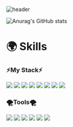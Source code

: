 

![header](https://capsule-render.vercel.app/api?type=soft&color=gradient&height=300&section=header&text=Welcome&fontSize=90)

![Anurag's GitHub stats](https://github-readme-stats.vercel.app/api?username=BackEndStory&show_icons=true&theme=swift)

# 🌍 Skills


### <div text-align:center>⚡️My Stack⚡️
  <div> <img src="https://img.shields.io/badge/Python-3766AB?style=flat-square&logo=Python&logoColor=white"/>
  <img src="https://img.shields.io/badge/Javascript-F7DF1E?style=flat-the-badge&logo=Javascript&logoColor=white"> 
  <img src="https://img.shields.io/badge/Django-092E20?style=flat-the-badge&logo=Django&logoColor=white">   
  <img src="https://img.shields.io/badge/Node.js-339933?style=flat-the-badge&logo=Node.js&logoColor=white"> 
  <img src="https://img.shields.io/badge/MySQL-4479A1?style=flat-the-badge&logo=MySQL&logoColor=white">
  <img src="https://img.shields.io/badge/Amazon S3-569A31?style=flat-the-badge&logo=Amazon S3&logoColor=white"> 
  <img src="https://img.shields.io/badge/Amazon RDS-527FFF?style=flat-the-badge&logo=Amazon RDS&logoColor=white">
  <img src="https://img.shields.io/badge/Amazon EC2-FF9900?style=flat-the-badge&logo=Amazon EC2&logoColor=white">
  </div> 


### 🌪️Tools🌪️

  <div><img src="https://img.shields.io/badge/Visual Studio Code-007ACC?style=flat-square&logo=Visual Studio Code&logoColor=white"/>
  <img src="https://img.shields.io/badge/Postman-FF6C37?style=flat-the-badge&logo=Postman&logoColor=white"> 
  <img src="https://img.shields.io/badge/Docker-2496ED?style=flat-the-badge&logo=Docker&logoColor=white"> 
  <img src="https://img.shields.io/badge/Git-F05032?style=flat-the-badge&logo=Git&logoColor=white"> 
  <img src="https://img.shields.io/badge/GitHub-181717?style=flat-the-badge&logo=GitHub&logoColor=white">
  <img src="https://img.shields.io/badge/GitHub Actions-2088FF?style=flat-the-badge&logo=GitHub Actions&logoColor=white">
</div> </div> 













